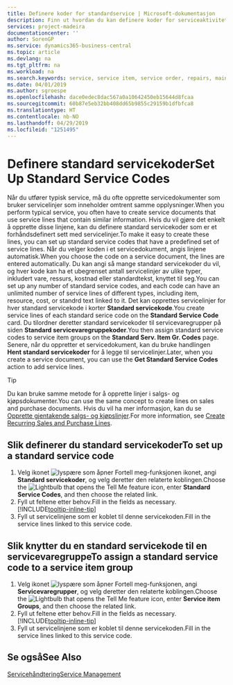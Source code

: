 ```yaml
---
title: Definere koder for standardservice | Microsoft-dokumentasjon
description: Finn ut hvordan du kan definere koder for serviceaktiviteter som utføres ofte.
services: project-madeira
documentationcenter: ''
author: SorenGP
ms.service: dynamics365-business-central
ms.topic: article
ms.devlang: na
ms.tgt_pltfrm: na
ms.workload: na
ms.search.keywords: service, service item, service order, repairs, maintenance
ms.date: 04/01/2019
ms.author: sgroespe
ms.openlocfilehash: dace0edec8dac567a0a10642450eb15644d8fcaa
ms.sourcegitcommit: 60b87e5eb32bb408dd65b9855c29159b1dfbfca8
ms.translationtype: HT
ms.contentlocale: nb-NO
ms.lasthandoff: 04/29/2019
ms.locfileid: "1251495"
---
```

# <a name="set-up-standard-service-codes"></a><span data-ttu-id="c01a4-103">Definere standard servicekoder</span><span class="sxs-lookup"><span data-stu-id="c01a4-103">Set Up Standard Service Codes</span></span>
<span data-ttu-id="c01a4-104">Når du utfører typisk service, må du ofte opprette servicedokumenter som bruker servicelinjer som inneholder omtrent samme opplysninger.</span><span class="sxs-lookup"><span data-stu-id="c01a4-104">When you perform typical service, you often have to create service documents that use service lines that contain similar information.</span></span> <span data-ttu-id="c01a4-105">Hvis du vil gjøre det enkelt å opprette disse linjene, kan du definere standard servicekoder som er et forhåndsdefinert sett med servicelinjer.</span><span class="sxs-lookup"><span data-stu-id="c01a4-105">To make it easy to create these lines, you can set up standard service codes that have a predefined set of service lines.</span></span> <span data-ttu-id="c01a4-106">Når du velger koden i et servicedokument, angis linjene automatisk.</span><span class="sxs-lookup"><span data-stu-id="c01a4-106">When you choose the code on a service document, the lines are entered automatically.</span></span> <span data-ttu-id="c01a4-107">Du kan angi så mange standard servicekoder du vil, og hver kode kan ha et ubegrenset antall servicelinjer av ulike typer, inkludert vare, ressurs, kostnad eller standardtekst, knyttet til seg.</span><span class="sxs-lookup"><span data-stu-id="c01a4-107">You can set up any number of standard service codes, and each code can have an unlimited number of service lines of different types, including item, resource, cost, or standrd text linked to it.</span></span> <span data-ttu-id="c01a4-108">Det kan opprettes servicelinjer for hver standard servicekode i korter **Standard servicekode**.</span><span class="sxs-lookup"><span data-stu-id="c01a4-108">You create service lines of each standard serice code on the **Standard Service Code** card.</span></span> <span data-ttu-id="c01a4-109">Du tilordner deretter standard servicekoder til servicevaregrupper på siden **Standard servicevaregruppekoder**.</span><span class="sxs-lookup"><span data-stu-id="c01a4-109">You then assign standard service codes to service item groups on the **Standard Serv. Item Gr. Codes** page.</span></span> <span data-ttu-id="c01a4-110">Senere, når du oppretter et servicedokument, kan du bruke handlingen **Hent standard servicekoder** for å legge til servicelinjer.</span><span class="sxs-lookup"><span data-stu-id="c01a4-110">Later, when you create a service document, you can use the **Get Standard Service Codes** action to add service lines.</span></span>  
  
> [!Tip]
>  <span data-ttu-id="c01a4-111">Du kan bruke samme metode for å opprette linjer i salgs- og kjøpsdokumenter.</span><span class="sxs-lookup"><span data-stu-id="c01a4-111">You can use the same concept to create lines on sales and purchase documents.</span></span> <span data-ttu-id="c01a4-112">Hvis du vil ha mer informasjon, kan du se [Opprette gjentakende salgs- og kjøpslinjer](sales-how-work-standard-lines.md).</span><span class="sxs-lookup"><span data-stu-id="c01a4-112">For more information, see [Create Recurring Sales and Purchase Lines](sales-how-work-standard-lines.md).</span></span>    
  
## <a name="to-set-up-a-standard-service-code"></a><span data-ttu-id="c01a4-113">Slik definerer du standard servicekoder</span><span class="sxs-lookup"><span data-stu-id="c01a4-113">To set up a standard service code</span></span>    
1. <span data-ttu-id="c01a4-114">Velg ikonet ![lyspære som åpner Fortell meg-funksjonen](media/ui-search/search_small.png "Fortell hva du vil gjøre") ikonet, angi **Standard servicekoder**, og velg deretter den relaterte koblingen.</span><span class="sxs-lookup"><span data-stu-id="c01a4-114">Choose the ![Lightbulb that opens the Tell Me feature](media/ui-search/search_small.png "Tell me what you want to do") icon, enter **Standard Service Codes**, and then choose the related link.</span></span>  
2. <span data-ttu-id="c01a4-115">Fyll ut feltene etter behov.</span><span class="sxs-lookup"><span data-stu-id="c01a4-115">Fill in the fields as necessary.</span></span> [!INCLUDE[tooltip-inline-tip](includes/tooltip-inline-tip_md.md)]  
4. <span data-ttu-id="c01a4-116">Fyll ut servicelinjene som er koblet til denne servicekoden.</span><span class="sxs-lookup"><span data-stu-id="c01a4-116">Fill in the service lines linked to this service code.</span></span>  

## <a name="to-assign-a-standard-service-code-to-a-service-item-group"></a><span data-ttu-id="c01a4-117">Slik knytter du en standard servicekode til en servicevaregruppe</span><span class="sxs-lookup"><span data-stu-id="c01a4-117">To assign a standard service code to a service item group</span></span>
1. <span data-ttu-id="c01a4-118">Velg ikonet ![lyspære som åpner Fortell meg-funksjonen](media/ui-search/search_small.png "Fortell hva du vil gjøre"), angi **Servicevaregrupper**, og velg deretter den relaterte koblingen.</span><span class="sxs-lookup"><span data-stu-id="c01a4-118">Choose the ![Lightbulb that opens the Tell Me feature](media/ui-search/search_small.png "Tell me what you want to do") icon, enter **Service item Groups**, and then choose the related link.</span></span>  
2. <span data-ttu-id="c01a4-119">Fyll ut feltene etter behov.</span><span class="sxs-lookup"><span data-stu-id="c01a4-119">Fill in the fields as necessary.</span></span> [!INCLUDE[tooltip-inline-tip](includes/tooltip-inline-tip_md.md)]
3. <span data-ttu-id="c01a4-120">Fyll ut servicelinjene som er koblet til denne servicekoden.</span><span class="sxs-lookup"><span data-stu-id="c01a4-120">Fill in the service lines linked to this service code.</span></span>  

## <a name="see-also"></a><span data-ttu-id="c01a4-121">Se også</span><span class="sxs-lookup"><span data-stu-id="c01a4-121">See Also</span></span>
[<span data-ttu-id="c01a4-122">Servicehåndtering</span><span class="sxs-lookup"><span data-stu-id="c01a4-122">Service Management</span></span>](service-service.md)